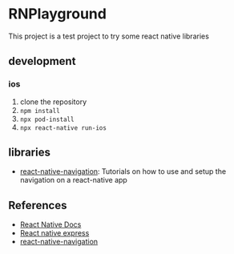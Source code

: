 # RNPlayground

This project is a test project to try some react native libraries

## development

### ios

1. clone the repository
2. `npm install`
3. `npx pod-install`
4. `npx react-native run-ios`

## libraries

- [react-native-navigation](https://reactnavigation.org/): Tutorials on how to use and setup the navigation on a react-native app

## References

- [React Native Docs](https://reactnative.dev/docs/getting-started.html)
- [React native express](http://www.reactnativeexpress.com/)
- [react-native-navigation](https://reactnavigation.org/)